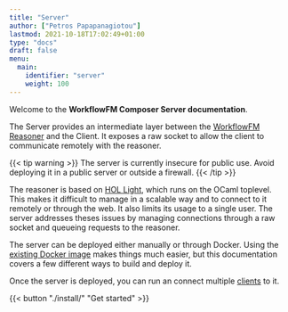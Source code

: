 ```yaml
---
title: "Server"
author: ["Petros Papapanagiotou"]
lastmod: 2021-10-18T17:02:49+01:00
type: "docs"
draft: false
menu:
  main:
    identifier: "server"
    weight: 100
---
```


Welcome to the **WorkflowFM Composer Server documentation**.

The Server provides an intermediate layer between the [WorkflowFM Reasoner](http://docs.workflowfm.com/workflowfm-reasoner/) and the Client. It exposes a raw socket to allow the client to communicate remotely with the reasoner.

{{< tip warning >}}
The server is currently insecure for public use. Avoid deploying it in a public server or outside a firewall.
{{< /tip >}}

The reasoner is based on [HOL Light](https://github.com/jrh13/hol-light), which runs on the OCaml toplevel. This makes it difficult to manage in a scalable way and to connect to it remotely or through the web. It also limits its usage to a single user. The server addresses theses issues by managing connections through a raw socket and queueing requests to the reasoner.

The server can be deployed either manually or through Docker. Using the [existing Docker image](https://github.com/workflowfm/workflowfm-composer/pkgs/container/composer-server) makes things much easier, but this documentation covers a few different ways to build and deploy it.

Once the server is deployed, you can run an connect multiple [clients](../client) to it.

{{< button "./install/" "Get started" >}}
